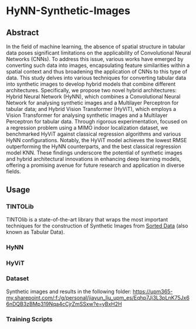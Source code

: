 # HyNN-Synthetic-Images
## Abstract
In the field of machine learning, the absence of spatial structure in tabular data poses significant limitations on the applicability of Convolutional Neural Networks (CNNs). To address this issue, various works have emerged by converting such data into images, encapsulating feature similarities within a spatial context and thus broadening the application of CNNs to this type of data. This study delves into various techniques for converting tabular data into synthetic images to develop hybrid models that combine different architectures. Specifically, we propose two novel hybrid architectures: Hybrid Neural Network (HyNN), which combines a Convolutional Neural Network for analysing synthetic images and a Multilayer Perceptron for tabular data; and Hybrid Vision Transformer (HyViT), which employs a Vision Transformer for analysing synthetic images and a Multilayer Perceptron for tabular data. Through rigorous experimentation, focused on a regression problem using a MIMO indoor localization dataset, we benchmarked HyViT against classical regression algorithms and various HyNN configurations. Notably, the HyViT model achieves the lowest RMSE outperforming the HyNN counterparts, and the best classical regression model KNN. These findings underscore the potential of synthetic images and hybrid architectural innovations in enhancing deep learning models, offering a promising avenue for future research and application in diverse fields.

## Usage
### TINTOLib
TINTOlib is a state-of-the-art library that wraps the most important techniques for the construction of Synthetic Images from [Sorted Data](https://www.jstatsoft.org/article/view/v059i10) (also known as Tabular Data).

### HyNN
### HyViT
### Dataset
Synthetic images and results in the following folder:
https://upm365-my.sharepoint.com/:f:/g/personal/jiayun_liu_upm_es/Eqhp7Jj3L3pLnK75Jx66nDQB3zBMp319Nqa4cCjrZmSSxw?e=yBxH2H

### Training Scripts
